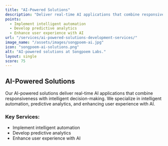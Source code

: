 ```yaml
---
title: "AI-Powered Solutions"
description: "Deliver real-time AI applications that combine responsiveness with intelligent decision-making."
points:
  - Implement intelligent automation
  - Develop predictive analytics
  - Enhance user experience with AI
url: "/services/ai-powered-solutions-development-services/"
image_name: "/assets/images/songpoem-ai.jpg"
icon: "songpoem-ai-solutions.png"
alt: "AI-powered solutions at Songpoem Labs."
layout: single
score: 75
---
```

## AI-Powered Solutions

Our AI-powered solutions deliver real-time AI applications that combine responsiveness with intelligent decision-making. We specialize in intelligent automation, predictive analytics, and enhancing user experience with AI.

### Key Services:
- Implement intelligent automation
- Develop predictive analytics
- Enhance user experience with AI
